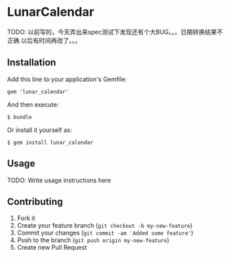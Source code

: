 # LunarCalendar

TODO: 以前写的，今天弄出来spec测试下发现还有个大BUG。。。日期转换结果不正确
以后有时间再改了。。。

## Installation

Add this line to your application's Gemfile:

    gem 'lunar_calendar'

And then execute:

    $ bundle

Or install it yourself as:

    $ gem install lunar_calendar

## Usage

TODO: Write usage instructions here

## Contributing

1. Fork it
2. Create your feature branch (`git checkout -b my-new-feature`)
3. Commit your changes (`git commit -am 'Added some feature'`)
4. Push to the branch (`git push origin my-new-feature`)
5. Create new Pull Request
